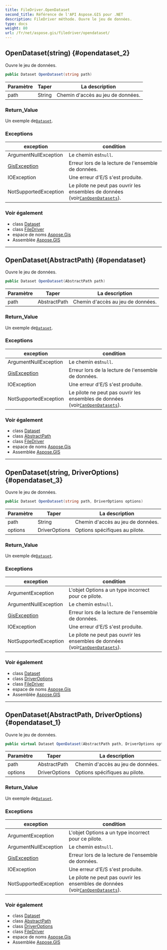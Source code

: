 ```yaml
---
title: FileDriver.OpenDataset
second_title: Référence de l'API Aspose.GIS pour .NET
description: FileDriver méthode. Ouvre le jeu de données.
type: docs
weight: 80
url: /fr/net/aspose.gis/filedriver/opendataset/
---
```

## OpenDataset(string) {#opendataset_2}

Ouvre le jeu de données.

```csharp
public Dataset OpenDataset(string path)
```

| Paramètre | Taper | La description |
| --- | --- | --- |
| path | String | Chemin d'accès au jeu de données. |

### Return_Value

Un exemple de[`Dataset`](../../dataset/).

### Exceptions

| exception | condition |
| --- | --- |
| ArgumentNullException | Le chemin est`null`. |
| [GisException](../../gisexception/) | Erreur lors de la lecture de l'ensemble de données. |
| IOException | Une erreur d'E/S s'est produite. |
| NotSupportedException | Le pilote ne peut pas ouvrir les ensembles de données (voir[`CanOpenDatasets`](../canopendatasets/)). |

### Voir également

* class [Dataset](../../dataset/)
* class [FileDriver](../)
* espace de noms [Aspose.Gis](../../filedriver/)
* Assemblée [Aspose.GIS](../../../)

---

## OpenDataset(AbstractPath) {#opendataset}

Ouvre le jeu de données.

```csharp
public Dataset OpenDataset(AbstractPath path)
```

| Paramètre | Taper | La description |
| --- | --- | --- |
| path | AbstractPath | Chemin d'accès au jeu de données. |

### Return_Value

Un exemple de[`Dataset`](../../dataset/).

### Exceptions

| exception | condition |
| --- | --- |
| ArgumentNullException | Le chemin est`null`. |
| [GisException](../../gisexception/) | Erreur lors de la lecture de l'ensemble de données. |
| IOException | Une erreur d'E/S s'est produite. |
| NotSupportedException | Le pilote ne peut pas ouvrir les ensembles de données (voir[`CanOpenDatasets`](../canopendatasets/)). |

### Voir également

* class [Dataset](../../dataset/)
* class [AbstractPath](../../abstractpath/)
* class [FileDriver](../)
* espace de noms [Aspose.Gis](../../filedriver/)
* Assemblée [Aspose.GIS](../../../)

---

## OpenDataset(string, DriverOptions) {#opendataset_3}

Ouvre le jeu de données.

```csharp
public Dataset OpenDataset(string path, DriverOptions options)
```

| Paramètre | Taper | La description |
| --- | --- | --- |
| path | String | Chemin d'accès au jeu de données. |
| options | DriverOptions | Options spécifiques au pilote. |

### Return_Value

Un exemple de[`Dataset`](../../dataset/).

### Exceptions

| exception | condition |
| --- | --- |
| ArgumentException | L'objet Options a un type incorrect pour ce pilote. |
| ArgumentNullException | Le chemin est`null`. |
| [GisException](../../gisexception/) | Erreur lors de la lecture de l'ensemble de données. |
| IOException | Une erreur d'E/S s'est produite. |
| NotSupportedException | Le pilote ne peut pas ouvrir les ensembles de données (voir[`CanOpenDatasets`](../canopendatasets/)). |

### Voir également

* class [Dataset](../../dataset/)
* class [DriverOptions](../../driveroptions/)
* class [FileDriver](../)
* espace de noms [Aspose.Gis](../../filedriver/)
* Assemblée [Aspose.GIS](../../../)

---

## OpenDataset(AbstractPath, DriverOptions) {#opendataset_1}

Ouvre le jeu de données.

```csharp
public virtual Dataset OpenDataset(AbstractPath path, DriverOptions options)
```

| Paramètre | Taper | La description |
| --- | --- | --- |
| path | AbstractPath | Chemin d'accès au jeu de données. |
| options | DriverOptions | Options spécifiques au pilote. |

### Return_Value

Un exemple de[`Dataset`](../../dataset/).

### Exceptions

| exception | condition |
| --- | --- |
| ArgumentException | L'objet Options a un type incorrect pour ce pilote. |
| ArgumentNullException | Le chemin est`null`. |
| [GisException](../../gisexception/) | Erreur lors de la lecture de l'ensemble de données. |
| IOException | Une erreur d'E/S s'est produite. |
| NotSupportedException | Le pilote ne peut pas ouvrir les ensembles de données (voir[`CanOpenDatasets`](../canopendatasets/)). |

### Voir également

* class [Dataset](../../dataset/)
* class [AbstractPath](../../abstractpath/)
* class [DriverOptions](../../driveroptions/)
* class [FileDriver](../)
* espace de noms [Aspose.Gis](../../filedriver/)
* Assemblée [Aspose.GIS](../../../)


